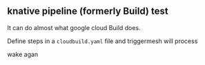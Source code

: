 ## knative pipeline (formerly Build) test

It can do almost what google cloud Build does.

Define steps in a `cloudbuild.yaml` file and triggermesh will process


wake agan
